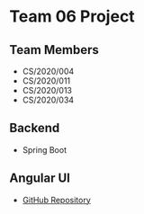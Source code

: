 # Team 06 Project

## Team Members
- CS/2020/004
- CS/2020/011
- CS/2020/013
- CS/2020/034

## Backend
- Spring Boot

## Angular UI
- [GitHub Repository](https://github.com/HAnjula/OOP-Project_Backend_Spring_Boot-UI.git)
